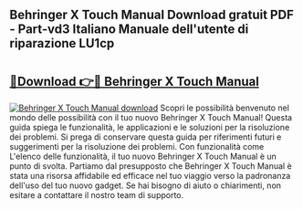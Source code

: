 ## Behringer X Touch Manual Download gratuit PDF - Part-vd3 Italiano Manuale dell'utente di riparazione LU1cp

# <h2><a href="http://dfgdlin.blite.top/?on=Behringer+X+Touch+Manual">🔗Download 👉🔴 Behringer X Touch Manual</a></h2>

[![Behringer X Touch Manual download](https://i.imgur.com/lujVjoI.png)](http://dfgdlin.blite.top/?on=Behringer+X+Touch+Manual)
Scopri le possibilità benvenuto nel mondo delle possibilità con il tuo nuovo Behringer X Touch Manual! Questa guida spiega le funzionalità, le applicazioni e le soluzioni per la risoluzione dei problemi. Si prega di conservare questa guida per riferimenti futuri e suggerimenti per la risoluzione dei problemi. Con funzionalità come L'elenco delle funzionalità, il tuo nuovo Behringer X Touch Manual è un punto di svolta. Partiamo dal presupposto che Behringer X Touch Manual è stata una risorsa affidabile ed efficace nel tuo viaggio verso la padronanza dell'uso del tuo nuovo gadget. Se hai bisogno di aiuto o chiarimenti, non esitare a contattare il nostro team di supporto.
